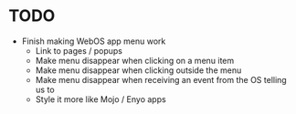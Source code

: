 TODO
====

* Finish making WebOS app menu work
  * Link to pages / popups
  * Make menu disappear when clicking on a menu item
  * Make menu disappear when clicking outside the menu
  * Make menu disappear when receiving an event from the OS telling us to
  * Style it more like Mojo / Enyo apps
